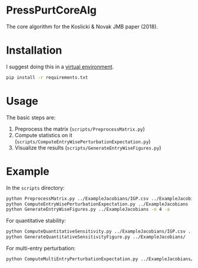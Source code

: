 # PressPurtCoreAlg
The core algorithm for the Koslicki &amp; Novak JMB paper (2018).

# Installation
I suggest doing this in a [virtual environment](https://docs.python.org/3/library/venv.html).
```bash
pip install -r requirements.txt
```

# Usage
The basic steps are:
1. Preprocess the matrix (`scripts/PreprocessMatrix.py`)
2. Compute statistics on it (`scripts/ComputeEntryWisePerturbationExpectation.py`)
3. Visualize the results (`scripts/GenerateEntryWiseFigures.py`)

# Example
In the `scripts` directory:
```bash
python PreprocessMatrix.py ../ExampleJacobians/IGP.csv ../ExampleJacobians
python ComputeEntryWisePerturbationExpectation.py ../ExampleJacobians -n 4
python GenerateEntryWiseFigures.py ../ExampleJacobians -n 4 -a
```

For quantitative stability:
```bash
python ComputeQuantitativeSensitivity.py ../ExampleJacobians/IGP.csv ../ExampleJacobians/
python GenerateQuantitativeSensitivityFigure.py ../ExampleJacobians/
```

For multi-entry perturbation:
```bash
python ComputeMultiEntryPerturbationExpectation.py ../ExampleJacobians/IGP.csv 
```
